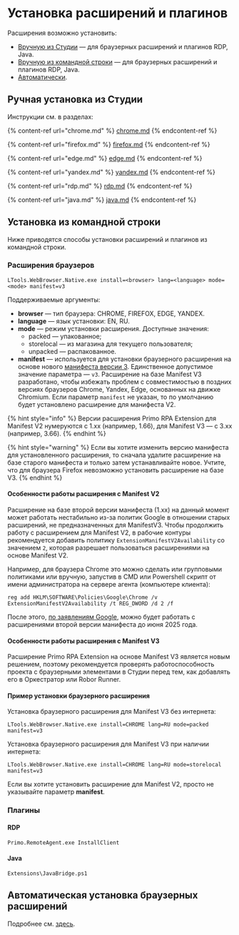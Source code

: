 # Установка расширений и плагинов

Расширения возможно установить:
* [Вручную из Студии](https://docs.primo-rpa.ru/primo-rpa/primo-studio/settings/plugin-install#ruchnaya-ustanovka-iz-studii) — для браузерных расширений и плагинов RDP, Java.
* [Вручную из командной строки](https://docs.primo-rpa.ru/primo-rpa/primo-studio/settings/plugin-install#ustanovka-iz-komandnoi-stroki) — для браузерных расширений и плагинов RDP, Java.
* [Автоматически](https://docs.primo-rpa.ru/primo-rpa/primo-studio/settings/autoinstall-browser-extension).

## Ручная установка из Студии

Инструкции см. в разделах:

{% content-ref url="chrome.md" %}
[chrome.md](chrome.md)
{% endcontent-ref %}

{% content-ref url="firefox.md" %}
[firefox.md](firefox.md)
{% endcontent-ref %}

{% content-ref url="edge.md" %}
[edge.md](edge.md)
{% endcontent-ref %}

{% content-ref url="yandex.md" %}
[yandex.md](yandex.md)
{% endcontent-ref %}

{% content-ref url="rdp.md" %}
[rdp.md](rdp.md)
{% endcontent-ref %} 

{% content-ref url="java.md" %}
[java.md](java.md)
{% endcontent-ref %}


## Установка из командной строки

Ниже приводятся способы установки расширений и плагинов из командной строки.

### Расширения браузеров

```
LTools.WebBrowser.Native.exe install=<browser> lang=<language> mode=<mode> manifest=v3
```
Поддерживаемые аргументы:
* **browser** — тип браузера: CHROME, FIREFOX, EDGE, YANDEX.
* **language** — язык установки: EN, RU.
* **mode** — режим установки расширения. Доступные значения:
  * packed — упакованное;
  * storelocal — из магазина для текущего  пользователя;
  * unpacked — распакованное.
* **manifest** — используется для установки браузерного расширения на основе нового [манифеста версии 3](https://developer.chrome.com/docs/extensions/develop/migrate/what-is-mv3?hl=ru). Единственное допустимое значение параметра — `v3`. Расширение на базе Manifest V3 разработано, чтобы избежать проблем с совместимостью в поздних версиях браузеров Chrome, Yandex, Edge, основанных на движке Chromium. Если параметр `manifest` не указан, то по умолчанию будет установлено расширение для манифеста V2.

{% hint style="info" %}
Версии расширения Primo RPA Extension для Manifest V2 нумеруются с 1.xx (например, 1.66), для Manifest V3 — с 3.xx (например, 3.66).
{% endhint %}

{% hint style="warning" %}
Если вы хотите изменить версию манифеста для установленного расширения, то сначала удалите расширение на базе старого манифеста и только затем устанавливайте новое. Учтите, что для браузера Firefox невозможно установить расширение на базе V3.
{% endhint %}


#### Особенности работы расширения с Manifest V2

Расширение на базе второй версии манифеста (1.xx) на данный момент может работать нестабильно из-за политик Google в отношении старых расширений, не предназначенных для ManifestV3. Чтобы продолжить работу с расширением для Manifest V2, в рабочие контуры рекомендуется добавить политику `ExtensionManifestV2Availability` со значением `2`, которая разрешает пользоваться расширениями на основе Manifest V2.

Например, для браузера Chrome это можно сделать или групповыми политиками или вручную, запустив в CMD или Powershell скрипт от имени администратора на сервере агента (компьютере клиента):
```
reg add HKLM\SOFTWARE\Policies\Google\Chrome /v ExtensionManifestV2Availability /t REG_DWORD /d 2 /f
```

После этого, [по заявлениям Google](https://chromeenterprise.google/policies/?hl=ru#ExtensionManifestV2Availability), можно будет работать с расширениями второй версии манифеста до июня 2025 года.

#### Особенности работы расширения с Manifest V3

Расширение Primo RPA Extension на основе Manifest V3 является новым решением, поэтому рекомендуется проверять работоспособность проекта с браузерными элементами в Студии перед тем, как добавлять его в Оркестратор или Robor Runner.


#### Пример установки браузерного расширения

Установка браузерного расширения для Manifest V3 без интернета:
```
LTools.WebBrowser.Native.exe install=CHROME lang=RU mode=packed manifest=v3
```

Установка браузерного расширения для Manifest V3 при наличии интернета:
```
LTools.WebBrowser.Native.exe install=CHROME lang=RU mode=storelocal manifest=v3
```

Если вы хотите установить расширение для Manifest V2, просто не указывайте параметр **manifest**.

### Плагины

#### RDP

```
Primo.RemoteAgent.exe InstallClient
```

#### Java

```
Extensions\JavaBridge.ps1
```


## Автоматическая установка браузерных расширений

Подробнее см. [здесь](https://docs.primo-rpa.ru/primo-rpa/primo-studio/settings/autoinstall-browser-extension).



